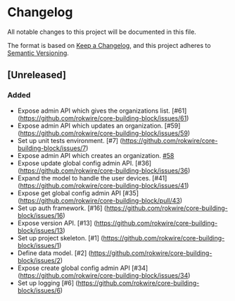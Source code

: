 # Changelog

All notable changes to this project will be documented in this file.

The format is based on [Keep a Changelog](https://keepachangelog.com/en/1.0.0/),
and this project adheres to [Semantic Versioning](https://semver.org/spec/v2.0.0.html).

## [Unreleased]

### Added
- Expose admin API which gives the organizations list. [#61] (https://github.com/rokwire/core-building-block/issues/61)
- Expose admin API which updates an organization. [#59] (https://github.com/rokwire/core-building-block/issues/59)
- Set up unit tests environment. [#7] (https://github.com/rokwire/core-building-block/issues/7)
- Expose admin API which creates an organization. [#58](https://github.com/rokwire/core-building-block/issues/58)
- Expose update global config admin API. [#36] (https://github.com/rokwire/core-building-block/issues/36)
- Expand the model to handle the user devices. [#41] (https://github.com/rokwire/core-building-block/issues/41)
- Expose get global config admin API [#35] (https://github.com/rokwire/core-building-block/pull/43)
- Set up auth framework. [#16] (https://github.com/rokwire/core-building-block/issues/16)
- Expose version API. [#13] (https://github.com/rokwire/core-building-block/issues/13)
- Set up project skeleton. [#1] (https://github.com/rokwire/core-building-block/issues/1)
- Define data model. [#2] (https://github.com/rokwire/core-building-block/issues/2)
- Expose create global config admin API [#34] (https://github.com/rokwire/core-building-block/issues/34)
- Set up logging [#6] (https://github.com/rokwire/core-building-block/issues/6)
